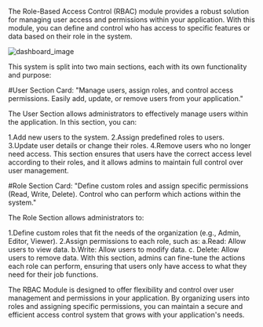The Role-Based Access Control (RBAC) module provides a robust solution for managing user access and permissions within your application. With this module, you can define and control who has access to specific features or data based on their role in the system.

![dashboard_image](https://github.com/user-attachments/assets/2d458088-09de-4149-af95-0fdb03cd9d1f)

This system is split into two main sections, each with its own functionality and purpose:

#User Section Card:
"Manage users, assign roles, and control access permissions. Easily add, update, or remove users from your application."

The User Section allows administrators to effectively manage users within the application. In this section, you can:

1.Add new users to the system.
2.Assign predefined roles to users.
3.Update user details or change their roles.
4.Remove users who no longer need access.
This section ensures that users have the correct access level according to their roles, and it allows admins to maintain full control over user management.

#Role Section Card:
"Define custom roles and assign specific permissions (Read, Write, Delete). Control who can perform which actions within the system."

The Role Section allows administrators to:

1.Define custom roles that fit the needs of the organization (e.g., Admin, Editor, Viewer).
2.Assign permissions to each role, such as:
  a.Read: Allow users to view data.
  b.Write: Allow users to modify data.
  c. Delete: Allow users to remove data.
With this section, admins can fine-tune the actions each role can perform, ensuring that users only have access to what they need for their job functions.

The RBAC Module is designed to offer flexibility and control over user management and permissions in your application. By organizing users into roles and assigning specific permissions, you can maintain a secure and efficient access control system that grows with your application's needs.
